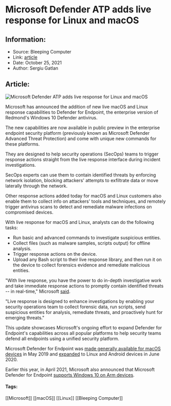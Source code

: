 # Microsoft Defender ATP adds live response for Linux and macOS
### 

## Information:
+ Source: Bleeping Computer
+ Link: [article](https://www.bleepingcomputer.com/news/microsoft/microsoft-defender-atp-adds-live-response-for-linux-and-macos/)
+ Date: October 25, 2021
+ Author: Sergiu Gatlan


## Article:
![Microsoft Defender ATP adds live response for Linux and macOS](https://www.bleepstatic.com/content/hl-images/2021/09/12/Microsoft-Defender.jpg)


Microsoft has announced the addition of new live macOS and Linux response capabilities to Defender for Endpoint, the enterprise version of Redmond's Windows 10 Defender antivirus.


The new capabilities are now available in public preview in the enterprise endpoint security platform (previously known as Microsoft Defender Advanced Threat Protection) and come with unique new commands for these platforms.


They are designed to help security operations (SecOps) teams to trigger response actions straight from the live response interface during incident investigations.


SecOps experts can use them to contain identified threats by enforcing network isolation, blocking attackers' attempts to exfiltrate data or move laterally through the network.


Other response actions added today for macOS and Linux customers also enable them to collect info on attackers' tools and techniques, and remotely trigger antivirus scans to detect and remediate malware infections on compromised devices.


With live response for macOS and Linux, analysts can do the following tasks:


* Run basic and advanced commands to investigate suspicious entities.
* Collect files (such as malware samples, scripts output) for offline analysis.
* Trigger response actions on the device.
* Upload any Bash script to their live response library, and then run it on the device to collect forensics evidence and remediate malicious entities.


"With live response, you have the power to do in-depth investigative work and take immediate response actions to promptly contain identified threats -- in real-time," Microsoft [said](https://techcommunity.microsoft.com/t5/microsoft-defender-for-endpoint/announcing-live-response-for-macos-and-linux/ba-p/2864397).


"Live response is designed to enhance investigations by enabling your security operations team to collect forensic data, run scripts, send suspicious entities for analysis, remediate threats, and proactively hunt for emerging threats."


This update showcases Microsoft's ongoing effort to expand Defender for Endpoint's capabilities across all popular platforms to help security teams defend all endpoints using a unified security platform.


Microsoft Defender for Endpoint was [made generally available for macOS devices](https://www.bleepingcomputer.com/news/microsoft/microsoft-defender-atp-is-now-publicly-available-for-macs/) in May 2019 and [expanded](https://www.bleepingcomputer.com/news/security/microsoft-defender-atp-can-now-protect-linux-android-devices/) to Linux and Android devices in June 2020.


Earlier this year, in April 2021, Microsoft also announced that Microsoft Defender for Endpoint [supports Windows 10 on Arm devices](https://www.bleepingcomputer.com/news/microsoft/microsoft-defender-for-endpoint-now-supports-windows-10-arm-devices/).




#### Tags:
[[Microsoft]] [[macOS]] [[Linux]] [[Bleeping Computer]]
